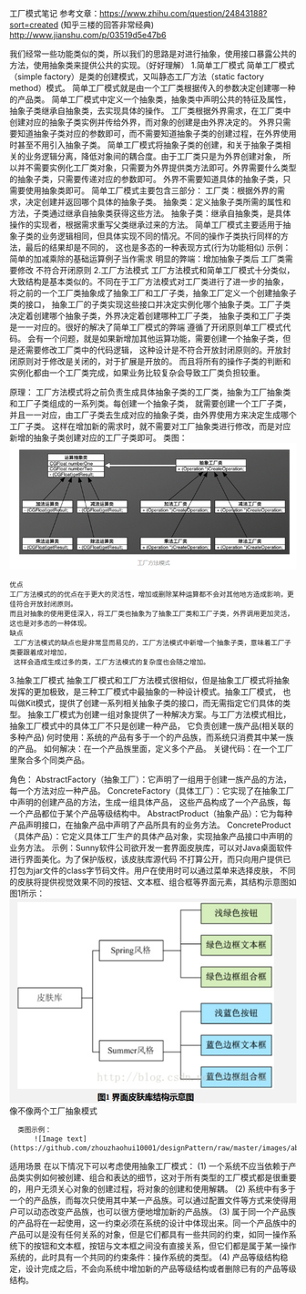 工厂模式笔记
参考文章：https://www.zhihu.com/question/24843188?sort=created (知乎三楼的回答非常经典)
         http://www.jianshu.com/p/03519d5e47b6

我们经常一些功能类似的类，所以我们的思路是对进行抽象，使用接口暴露公共的方法，使用抽象类来提供公共的实现。（好好理解）
1.简单工厂模式
    简单工厂模式（simple factory）是类的创建模式，又叫静态工厂方法（static factory method）模式。
    简单工厂模式就是由一个工厂类根据传入的参数决定创建哪一种的产品类。
    简单工厂模式中定义一个抽象类，抽象类中声明公共的特征及属性，抽象子类继承自抽象类，去实现具体的操作。
    工厂类根据外界需求，在工厂类中创建对应的抽象子类实例并传给外界，而对象的创建是由外界决定的。
    外界只需要知道抽象子类对应的参数即可，而不需要知道抽象子类的创建过程，在外界使用时甚至不用引入抽象子类。
    简单工厂模式将抽象子类的创建，和关于抽象子类相关的业务逻辑分离，降低对象间的耦合度。由于工厂类只是为外界创建对象，
    所以并不需要实例化工厂类对象，只需要为外界提供类方法即可。外界需要什么类型的抽象子类，只需要传递对应的参数即可。
    外界不需要知道具体的抽象子类，只需要使用抽象类即可。
    简单工厂模式主要包含三部分：
        工厂类：根据外界的需求，决定创建并返回哪个具体的抽象子类。
        抽象类：定义抽象子类所需的属性和方法，子类通过继承自抽象类获得这些方法。
        抽象子类：继承自抽象类，是具体操作的实现者，根据需求重写父类继承过来的方法。
    简单工厂模式主要适用于抽象子类的业务逻辑相同，但具体实现不同的情况。不同的操作子类执行同样的方法，最后的结果却是不同的，
    这也是多态的一种表现方式(行为功能相似)
    示例：简单的加减乘除的基础运算例子当作需求
    明显的弊端：增加抽象子类后 工厂类需要修改  不符合开闭原则
2.工厂方法模式
   工厂方法模式和简单工厂模式十分类似，大致结构是基本类似的。不同在于工厂方法模式对工厂类进行了进一步的抽象，
   将之前的一个工厂类抽象成了抽象工厂和工厂子类，抽象工厂定义一个创建抽象子类的接口，
   抽象工厂的子类实现这些接口并决定实例化哪个抽象子类。工厂子类决定着创建哪个抽象子类，外界决定着创建哪种工厂子类，
   抽象子类和工厂子类是一一对应的。很好的解决了简单工厂模式的弊端 遵循了开闭原则单工厂模式代码。
   会有一个问题，就是如果新增加其他运算功能，需要创建一个抽象子类，但是还需要修改工厂类中的代码逻辑，
   这种设计是不符合开放封闭原则的。开放封闭原则对于修改是关闭的，对于扩展是开放的。
   而且将所有的操作子类的判断和实例化都由一个工厂类完成，如果业务比较复杂会导致工厂类负担较重。

   原理：
   工厂方法模式将之前负责生成具体抽象子类的工厂类，抽象为工厂抽象类和工厂子类组成的一系列类。每创建一个抽象子类，
   就需要创建一个工厂子类，并且一一对应，由工厂子类去生成对应的抽象子类，由外界使用方来决定生成哪个工厂子类。
   这样在增加新的需求时，就不需要对工厂抽象类进行修改，而是对应新增的抽象子类创建对应的工厂子类即可。
    类图：
    ![Image text](https://github.com/zhouzhaohui10001/designPattern/raw/master/images/factoryMethod.png)

    优点
    工厂方法模式的的优点在于更大的灵活性，增加或删除某种运算都不会对其他地方造成影响，更佳符合开放封闭原则。
    而且对抽象的使用更佳深入，将工厂类也抽象为了抽象工厂类和工厂子类，外界调用更加灵活，这也是对多态的一种体现。
    缺点
     工厂方法模式的缺点也是非常显而易见的，工厂方法模式中新增一个抽象子类，意味着工厂子类要跟着成对增加，
     这样会造成生成过多的类，工厂方法模式的复杂度也会随之增加。

3.抽象工厂模式
    抽象工厂模式和工厂方法模式很相似，但是抽象工厂模式将抽象发挥的更加极致，是三种工厂模式中最抽象的一种设计模式。抽象工厂模式，
    也叫做Kit模式，提供了创建一系列相关抽象子类的接口，而无需指定它们具体的类型。
    抽象工厂模式为创建一组对象提供了一种解决方案。与工厂方法模式相比，抽象工厂模式中的具体工厂不只是创建一种产品，
    它负责创建一族产品(相关联的多种产品)
    何时使用：系统的产品有多于一个的产品族，而系统只消费其中某一族的产品。
     如何解决：在一个产品族里面，定义多个产品。
    关键代码：在一个工厂里聚合多个同类产品。

   角色：
      AbstractFactory（抽象工厂）：它声明了一组用于创建一族产品的方法，每一个方法对应一种产品。
      ConcreteFactory（具体工厂）：它实现了在抽象工厂中声明的创建产品的方法，生成一组具体产品，
      这些产品构成了一个产品族，每一个产品都位于某个产品等级结构中。
      AbstractProduct（抽象产品）：它为每种产品声明接口，在抽象产品中声明了产品所具有的业务方法。
      ConcreteProduct（具体产品）：它定义具体工厂生产的具体产品对象，实现抽象产品接口中声明的业务方法。
      示例：Sunny软件公司欲开发一套界面皮肤库，可以对Java桌面软件进行界面美化。为了保护版权，该皮肤库源代码
      不打算公开，而只向用户提供已打包为jar文件的class字节码文件。用户在使用时可以通过菜单来选择皮肤，
      不同的皮肤将提供视觉效果不同的按钮、文本框、组合框等界面元素，其结构示意图如图1所示：
          ![Image text](https://github.com/zhouzhaohui10001/designPattern/raw/master/images/skin.png)
          像不像两个工厂抽象模式

      类图示例：
          ![Image text](https://github.com/zhouzhaohui10001/designPattern/raw/master/images/abstractFactory.png)
   适用场景
        在以下情况下可以考虑使用抽象工厂模式：
          (1) 一个系统不应当依赖于产品类实例如何被创建、组合和表达的细节，这对于所有类型的工厂模式都是很重要的，用户无须关心对象的创建过程，将对象的创建和使用解耦。
          (2) 系统中有多于一个的产品族，而每次只使用其中某一产品族。可以通过配置文件等方式来使得用户可以动态改变产品族，也可以很方便地增加新的产品族。
          (3) 属于同一个产品族的产品将在一起使用，这一约束必须在系统的设计中体现出来。同一个产品族中的产品可以是没有任何关系的对象，但是它们都具有一些共同的约束，如同一操作系统下的按钮和文本框，按钮与文本框之间没有直接关系，但它们都是属于某一操作系统的，此时具有一个共同的约束条件：操作系统的类型。
          (4) 产品等级结构稳定，设计完成之后，不会向系统中增加新的产品等级结构或者删除已有的产品等级结构。